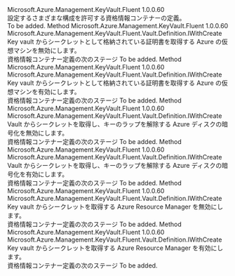 <Type Name="IWithConfigurations" FullName="Microsoft.Azure.Management.KeyVault.Fluent.Vault.Definition.IWithConfigurations">
  <TypeSignature Language="C#" Value="public interface IWithConfigurations" />
  <TypeSignature Language="ILAsm" Value=".class public interface auto ansi abstract IWithConfigurations" />
  <TypeSignature Language="DocId" Value="T:Microsoft.Azure.Management.KeyVault.Fluent.Vault.Definition.IWithConfigurations" />
  <TypeSignature Language="VB.NET" Value="Public Interface IWithConfigurations" />
  <TypeSignature Language="F#" Value="type IWithConfigurations = interface" />
  <AssemblyInfo>
    <AssemblyName>Microsoft.Azure.Management.KeyVault.Fluent</AssemblyName>
    <AssemblyVersion>1.0.0.60</AssemblyVersion>
  </AssemblyInfo>
  <Interfaces />
  <Docs>
    <summary>
            設定するさまざまな構成を許可する資格情報コンテナーの定義。
            </summary>
    <remarks>To be added.</remarks>
  </Docs>
  <Members>
    <Member MemberName="WithDeploymentDisabled">
      <MemberSignature Language="C#" Value="public Microsoft.Azure.Management.KeyVault.Fluent.Vault.Definition.IWithCreate WithDeploymentDisabled ();" />
      <MemberSignature Language="ILAsm" Value=".method public hidebysig newslot virtual instance class Microsoft.Azure.Management.KeyVault.Fluent.Vault.Definition.IWithCreate WithDeploymentDisabled() cil managed" />
      <MemberSignature Language="DocId" Value="M:Microsoft.Azure.Management.KeyVault.Fluent.Vault.Definition.IWithConfigurations.WithDeploymentDisabled" />
      <MemberSignature Language="VB.NET" Value="Public Function WithDeploymentDisabled () As IWithCreate" />
      <MemberSignature Language="F#" Value="abstract member WithDeploymentDisabled : unit -&gt; Microsoft.Azure.Management.KeyVault.Fluent.Vault.Definition.IWithCreate" Usage="iWithConfigurations.WithDeploymentDisabled " />
      <MemberType>Method</MemberType>
      <AssemblyInfo>
        <AssemblyName>Microsoft.Azure.Management.KeyVault.Fluent</AssemblyName>
        <AssemblyVersion>1.0.0.60</AssemblyVersion>
      </AssemblyInfo>
      <ReturnValue>
        <ReturnType>Microsoft.Azure.Management.KeyVault.Fluent.Vault.Definition.IWithCreate</ReturnType>
      </ReturnValue>
      <Parameters />
      <Docs>
        <summary>
            Key vault からシークレットとして格納されている証明書を取得する Azure の仮想マシンを無効にします。
            </summary>
        <returns>資格情報コンテナー定義の次のステージ</returns>
        <remarks>To be added.</remarks>
      </Docs>
    </Member>
    <Member MemberName="WithDeploymentEnabled">
      <MemberSignature Language="C#" Value="public Microsoft.Azure.Management.KeyVault.Fluent.Vault.Definition.IWithCreate WithDeploymentEnabled ();" />
      <MemberSignature Language="ILAsm" Value=".method public hidebysig newslot virtual instance class Microsoft.Azure.Management.KeyVault.Fluent.Vault.Definition.IWithCreate WithDeploymentEnabled() cil managed" />
      <MemberSignature Language="DocId" Value="M:Microsoft.Azure.Management.KeyVault.Fluent.Vault.Definition.IWithConfigurations.WithDeploymentEnabled" />
      <MemberSignature Language="VB.NET" Value="Public Function WithDeploymentEnabled () As IWithCreate" />
      <MemberSignature Language="F#" Value="abstract member WithDeploymentEnabled : unit -&gt; Microsoft.Azure.Management.KeyVault.Fluent.Vault.Definition.IWithCreate" Usage="iWithConfigurations.WithDeploymentEnabled " />
      <MemberType>Method</MemberType>
      <AssemblyInfo>
        <AssemblyName>Microsoft.Azure.Management.KeyVault.Fluent</AssemblyName>
        <AssemblyVersion>1.0.0.60</AssemblyVersion>
      </AssemblyInfo>
      <ReturnValue>
        <ReturnType>Microsoft.Azure.Management.KeyVault.Fluent.Vault.Definition.IWithCreate</ReturnType>
      </ReturnValue>
      <Parameters />
      <Docs>
        <summary>
            Key vault からシークレットとして格納されている証明書を取得する Azure の仮想マシンを有効にします。
            </summary>
        <returns>資格情報コンテナー定義の次のステージ</returns>
        <remarks>To be added.</remarks>
      </Docs>
    </Member>
    <Member MemberName="WithDiskEncryptionDisabled">
      <MemberSignature Language="C#" Value="public Microsoft.Azure.Management.KeyVault.Fluent.Vault.Definition.IWithCreate WithDiskEncryptionDisabled ();" />
      <MemberSignature Language="ILAsm" Value=".method public hidebysig newslot virtual instance class Microsoft.Azure.Management.KeyVault.Fluent.Vault.Definition.IWithCreate WithDiskEncryptionDisabled() cil managed" />
      <MemberSignature Language="DocId" Value="M:Microsoft.Azure.Management.KeyVault.Fluent.Vault.Definition.IWithConfigurations.WithDiskEncryptionDisabled" />
      <MemberSignature Language="VB.NET" Value="Public Function WithDiskEncryptionDisabled () As IWithCreate" />
      <MemberSignature Language="F#" Value="abstract member WithDiskEncryptionDisabled : unit -&gt; Microsoft.Azure.Management.KeyVault.Fluent.Vault.Definition.IWithCreate" Usage="iWithConfigurations.WithDiskEncryptionDisabled " />
      <MemberType>Method</MemberType>
      <AssemblyInfo>
        <AssemblyName>Microsoft.Azure.Management.KeyVault.Fluent</AssemblyName>
        <AssemblyVersion>1.0.0.60</AssemblyVersion>
      </AssemblyInfo>
      <ReturnValue>
        <ReturnType>Microsoft.Azure.Management.KeyVault.Fluent.Vault.Definition.IWithCreate</ReturnType>
      </ReturnValue>
      <Parameters />
      <Docs>
        <summary>
            Vault からシークレットを取得し、キーのラップを解除する Azure ディスクの暗号化を無効にします。
            </summary>
        <returns>資格情報コンテナー定義の次のステージ</returns>
        <remarks>To be added.</remarks>
      </Docs>
    </Member>
    <Member MemberName="WithDiskEncryptionEnabled">
      <MemberSignature Language="C#" Value="public Microsoft.Azure.Management.KeyVault.Fluent.Vault.Definition.IWithCreate WithDiskEncryptionEnabled ();" />
      <MemberSignature Language="ILAsm" Value=".method public hidebysig newslot virtual instance class Microsoft.Azure.Management.KeyVault.Fluent.Vault.Definition.IWithCreate WithDiskEncryptionEnabled() cil managed" />
      <MemberSignature Language="DocId" Value="M:Microsoft.Azure.Management.KeyVault.Fluent.Vault.Definition.IWithConfigurations.WithDiskEncryptionEnabled" />
      <MemberSignature Language="VB.NET" Value="Public Function WithDiskEncryptionEnabled () As IWithCreate" />
      <MemberSignature Language="F#" Value="abstract member WithDiskEncryptionEnabled : unit -&gt; Microsoft.Azure.Management.KeyVault.Fluent.Vault.Definition.IWithCreate" Usage="iWithConfigurations.WithDiskEncryptionEnabled " />
      <MemberType>Method</MemberType>
      <AssemblyInfo>
        <AssemblyName>Microsoft.Azure.Management.KeyVault.Fluent</AssemblyName>
        <AssemblyVersion>1.0.0.60</AssemblyVersion>
      </AssemblyInfo>
      <ReturnValue>
        <ReturnType>Microsoft.Azure.Management.KeyVault.Fluent.Vault.Definition.IWithCreate</ReturnType>
      </ReturnValue>
      <Parameters />
      <Docs>
        <summary>
            Vault からシークレットを取得し、キーのラップを解除する Azure ディスクの暗号化を有効にします。
            </summary>
        <returns>資格情報コンテナー定義の次のステージ</returns>
        <remarks>To be added.</remarks>
      </Docs>
    </Member>
    <Member MemberName="WithTemplateDeploymentDisabled">
      <MemberSignature Language="C#" Value="public Microsoft.Azure.Management.KeyVault.Fluent.Vault.Definition.IWithCreate WithTemplateDeploymentDisabled ();" />
      <MemberSignature Language="ILAsm" Value=".method public hidebysig newslot virtual instance class Microsoft.Azure.Management.KeyVault.Fluent.Vault.Definition.IWithCreate WithTemplateDeploymentDisabled() cil managed" />
      <MemberSignature Language="DocId" Value="M:Microsoft.Azure.Management.KeyVault.Fluent.Vault.Definition.IWithConfigurations.WithTemplateDeploymentDisabled" />
      <MemberSignature Language="VB.NET" Value="Public Function WithTemplateDeploymentDisabled () As IWithCreate" />
      <MemberSignature Language="F#" Value="abstract member WithTemplateDeploymentDisabled : unit -&gt; Microsoft.Azure.Management.KeyVault.Fluent.Vault.Definition.IWithCreate" Usage="iWithConfigurations.WithTemplateDeploymentDisabled " />
      <MemberType>Method</MemberType>
      <AssemblyInfo>
        <AssemblyName>Microsoft.Azure.Management.KeyVault.Fluent</AssemblyName>
        <AssemblyVersion>1.0.0.60</AssemblyVersion>
      </AssemblyInfo>
      <ReturnValue>
        <ReturnType>Microsoft.Azure.Management.KeyVault.Fluent.Vault.Definition.IWithCreate</ReturnType>
      </ReturnValue>
      <Parameters />
      <Docs>
        <summary>
            Key vault からシークレットを取得する Azure Resource Manager を無効にします。
            </summary>
        <returns>資格情報コンテナー定義の次のステージ</returns>
        <remarks>To be added.</remarks>
      </Docs>
    </Member>
    <Member MemberName="WithTemplateDeploymentEnabled">
      <MemberSignature Language="C#" Value="public Microsoft.Azure.Management.KeyVault.Fluent.Vault.Definition.IWithCreate WithTemplateDeploymentEnabled ();" />
      <MemberSignature Language="ILAsm" Value=".method public hidebysig newslot virtual instance class Microsoft.Azure.Management.KeyVault.Fluent.Vault.Definition.IWithCreate WithTemplateDeploymentEnabled() cil managed" />
      <MemberSignature Language="DocId" Value="M:Microsoft.Azure.Management.KeyVault.Fluent.Vault.Definition.IWithConfigurations.WithTemplateDeploymentEnabled" />
      <MemberSignature Language="VB.NET" Value="Public Function WithTemplateDeploymentEnabled () As IWithCreate" />
      <MemberSignature Language="F#" Value="abstract member WithTemplateDeploymentEnabled : unit -&gt; Microsoft.Azure.Management.KeyVault.Fluent.Vault.Definition.IWithCreate" Usage="iWithConfigurations.WithTemplateDeploymentEnabled " />
      <MemberType>Method</MemberType>
      <AssemblyInfo>
        <AssemblyName>Microsoft.Azure.Management.KeyVault.Fluent</AssemblyName>
        <AssemblyVersion>1.0.0.60</AssemblyVersion>
      </AssemblyInfo>
      <ReturnValue>
        <ReturnType>Microsoft.Azure.Management.KeyVault.Fluent.Vault.Definition.IWithCreate</ReturnType>
      </ReturnValue>
      <Parameters />
      <Docs>
        <summary>
            Key vault からシークレットを取得する Azure Resource Manager を有効にします。
            </summary>
        <returns>資格情報コンテナー定義の次のステージ</returns>
        <remarks>To be added.</remarks>
      </Docs>
    </Member>
  </Members>
</Type>